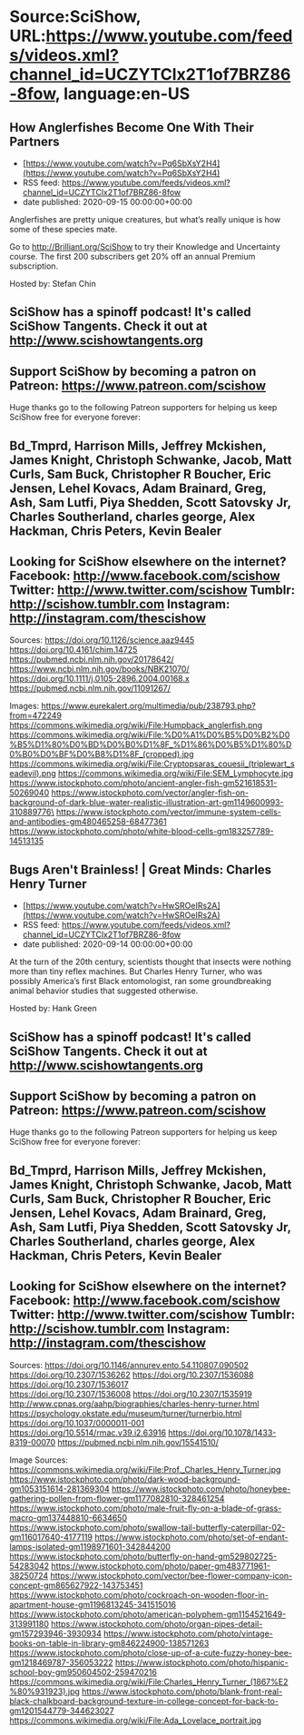# Source:SciShow, URL:https://www.youtube.com/feeds/videos.xml?channel_id=UCZYTClx2T1of7BRZ86-8fow, language:en-US

## How Anglerfishes Become One With Their Partners
 - [https://www.youtube.com/watch?v=Pq6SbXsY2H4](https://www.youtube.com/watch?v=Pq6SbXsY2H4)
 - RSS feed: https://www.youtube.com/feeds/videos.xml?channel_id=UCZYTClx2T1of7BRZ86-8fow
 - date published: 2020-09-15 00:00:00+00:00

Anglerfishes are pretty unique creatures, but what’s really unique is how some of these species mate.

Go to http://Brilliant.org/SciShow to try their Knowledge and Uncertainty course. The first 200 subscribers get 20% off an annual Premium subscription.

Hosted by: Stefan Chin

SciShow has a spinoff podcast! It's called SciShow Tangents. Check it out at http://www.scishowtangents.org
----------
Support SciShow by becoming a patron on Patreon: https://www.patreon.com/scishow
----------
Huge thanks go to the following Patreon supporters for helping us keep SciShow free for everyone forever:

Bd_Tmprd, Harrison Mills, Jeffrey Mckishen, James Knight, Christoph Schwanke, Jacob, Matt Curls, Sam Buck, Christopher R Boucher, Eric Jensen, Lehel Kovacs, Adam Brainard, Greg, Ash, Sam Lutfi, Piya Shedden, Scott Satovsky Jr, Charles Southerland, charles george, Alex Hackman, Chris Peters, Kevin Bealer
----------
Looking for SciShow elsewhere on the internet?
Facebook: http://www.facebook.com/scishow
Twitter: http://www.twitter.com/scishow
Tumblr: http://scishow.tumblr.com
Instagram: http://instagram.com/thescishow
----------
Sources:
https://doi.org/10.1126/science.aaz9445
https://doi.org/10.4161/chim.14725
https://pubmed.ncbi.nlm.nih.gov/20178642/ 
https://www.ncbi.nlm.nih.gov/books/NBK21070/ 
https://doi.org/10.1111/j.0105-2896.2004.00168.x 
https://pubmed.ncbi.nlm.nih.gov/11091267/ 

Images:
https://www.eurekalert.org/multimedia/pub/238793.php?from=472249
https://commons.wikimedia.org/wiki/File:Humpback_anglerfish.png
https://commons.wikimedia.org/wiki/File:%D0%A1%D0%B5%D0%B2%D0%B5%D1%80%D0%BD%D0%B0%D1%8F_%D1%86%D0%B5%D1%80%D0%B0%D0%BF%D0%B8%D1%8F_(cropped).jpg
https://commons.wikimedia.org/wiki/File:Cryptopsaras_couesii_(triplewart_seadevil).png
https://commons.wikimedia.org/wiki/File:SEM_Lymphocyte.jpg
https://www.istockphoto.com/photo/ancient-angler-fish-gm521618531-50269040
https://www.istockphoto.com/vector/angler-fish-on-background-of-dark-blue-water-realistic-illustration-art-gm1149600993-310889776\
https://www.istockphoto.com/vector/immune-system-cells-and-antibodies-gm480465258-68477361
https://www.istockphoto.com/photo/white-blood-cells-gm183257789-14513135

## Bugs Aren't Brainless! | Great Minds: Charles Henry Turner
 - [https://www.youtube.com/watch?v=HwSROeIRs2A](https://www.youtube.com/watch?v=HwSROeIRs2A)
 - RSS feed: https://www.youtube.com/feeds/videos.xml?channel_id=UCZYTClx2T1of7BRZ86-8fow
 - date published: 2020-09-14 00:00:00+00:00

At the turn of the 20th century, scientists thought that insects were nothing more than tiny reflex machines.  But Charles Henry Turner, who was possibly America’s first Black entomologist, ran some groundbreaking animal behavior studies that suggested otherwise. 

Hosted by: Hank Green

SciShow has a spinoff podcast! It's called SciShow Tangents. Check it out at http://www.scishowtangents.org
----------
Support SciShow by becoming a patron on Patreon: https://www.patreon.com/scishow
----------
Huge thanks go to the following Patreon supporters for helping us keep SciShow free for everyone forever:

Bd_Tmprd, Harrison Mills, Jeffrey Mckishen, James Knight, Christoph Schwanke, Jacob, Matt Curls, Sam Buck, Christopher R Boucher, Eric Jensen, Lehel Kovacs, Adam Brainard, Greg, Ash, Sam Lutfi, Piya Shedden, Scott Satovsky Jr, Charles Southerland, charles george, Alex Hackman, Chris Peters, Kevin Bealer
----------
Looking for SciShow elsewhere on the internet?
Facebook: http://www.facebook.com/scishow
Twitter: http://www.twitter.com/scishow
Tumblr: http://scishow.tumblr.com
Instagram: http://instagram.com/thescishow
----------
Sources:
https://doi.org/10.1146/annurev.ento.54.110807.090502
https://doi.org/10.2307/1536262
https://doi.org/10.2307/1536088 
https://doi.org/10.2307/1536017  
https://doi.org/10.2307/1536008 
https://doi.org/10.2307/1535919 
http://www.cpnas.org/aahp/biographies/charles-henry-turner.html
https://psychology.okstate.edu/museum/turner/turnerbio.html
https://doi.org/10.1037/0000011-001 
https://doi.org/10.5514/rmac.v39.i2.63916
https://doi.org/10.1078/1433-8319-00070 
https://pubmed.ncbi.nlm.nih.gov/15541510/

Image Sources:
https://commons.wikimedia.org/wiki/File:Prof._Charles_Henry_Turner.jpg
https://www.istockphoto.com/photo/dark-wood-background-gm1053151614-281369304
https://www.istockphoto.com/photo/honeybee-gathering-pollen-from-flower-gm1177082810-328461254
https://www.istockphoto.com/photo/male-fruit-fly-on-a-blade-of-grass-macro-gm137448810-6634650
https://www.istockphoto.com/photo/swallow-tail-butterfly-caterpillar-02-gm116017640-4177119
https://www.istockphoto.com/photo/set-of-endant-lamps-isolated-gm1198971601-342844200
https://www.istockphoto.com/photo/butterfly-on-hand-gm529802725-54283042
https://www.istockphoto.com/photo/paper-gm483771961-38250724
https://www.istockphoto.com/vector/bee-flower-company-icon-concept-gm865627922-143753451
https://www.istockphoto.com/photo/cockroach-on-wooden-floor-in-apartment-house-gm1196813245-341515016
https://www.istockphoto.com/photo/american-polyphem-gm1154521649-313991180
https://www.istockphoto.com/photo/organ-pipes-detail-gm157293946-3930934
https://www.istockphoto.com/photo/vintage-books-on-table-in-library-gm846224900-138571263
https://www.istockphoto.com/photo/close-up-of-a-cute-fuzzy-honey-bee-gm1218469787-356053222
https://www.istockphoto.com/photo/hispanic-school-boy-gm950604502-259470216
https://commons.wikimedia.org/wiki/File:Charles_Henry_Turner_(1867%E2%80%931923).jpg
https://www.istockphoto.com/photo/blank-front-real-black-chalkboard-background-texture-in-college-concept-for-back-to-gm1201544779-344623027
https://commons.wikimedia.org/wiki/File:Ada_Lovelace_portrait.jpg

